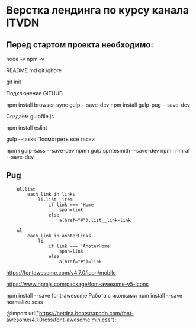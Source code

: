 # Верстка лендинга по курсу канала ITVDN
## Перед стартом проекта необходимо:

node -v
npm -v

README.md
git.ighore

git init

Подключение GiTHUB

npm install browser-sync gulp --save-dev
npm install gulp-pug --save-dev

Создаем gulpfile.js

npm install eslint

gulp --tasks   Посмотреть все таски

npm i gulp-sass --save-dev
npm i gulp.spritesmith --save-dev
npm i rimraf --save-dev

## Pug

        ul.list
            each link in links
                li.list__item
                    if link === 'Home'
                        span=link
                    else
                        a(href="#").list__link=link

        ul
            each link in anoterLinks
                li
                    if link === 'AnoterHome'
                        span=link
                    else
                        a(href="#")=link

https://fontawesome.com/v4.7.0/icon/mobile

https://www.npmjs.com/package/font-awesome-v5-icons


<i class="fa fa-mobile" aria-hidden="true"></i>

npm install --save font-awesome     Работа с иконками
npm install --save normalize.scss

@import url("https://netdna.bootstrapcdn.com/font-awesome/4.1.0/css/font-awesome.min.css");

<i class="fa fa-envelope" aria-hidden="true"></i>

<i class="fa fa-facebook-square" aria-hidden="true"></i>







